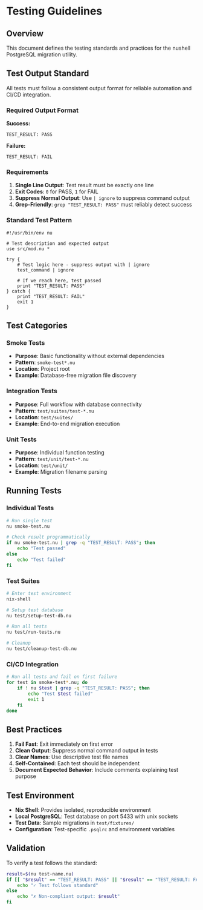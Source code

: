# Testing Guidelines

## Overview
This document defines the testing standards and practices for the nushell PostgreSQL migration utility.

## Test Output Standard

All tests must follow a consistent output format for reliable automation and CI/CD integration.

### Required Output Format

**Success:**
```
TEST_RESULT: PASS
```

**Failure:**
```
TEST_RESULT: FAIL
```

### Requirements
1. **Single Line Output**: Test result must be exactly one line
2. **Exit Codes**: `0` for PASS, `1` for FAIL  
3. **Suppress Normal Output**: Use `| ignore` to suppress command output
4. **Grep-Friendly**: `grep "TEST_RESULT: PASS"` must reliably detect success

### Standard Test Pattern
```nushell
#!/usr/bin/env nu

# Test description and expected output
use src/mod.nu *

try {
    # Test logic here - suppress output with | ignore
    test_command | ignore
    
    # If we reach here, test passed
    print "TEST_RESULT: PASS"
} catch {
    print "TEST_RESULT: FAIL"
    exit 1
}
```

## Test Categories

### Smoke Tests
- **Purpose**: Basic functionality without external dependencies
- **Pattern**: `smoke-test*.nu`
- **Location**: Project root
- **Example**: Database-free migration file discovery

### Integration Tests  
- **Purpose**: Full workflow with database connectivity
- **Pattern**: `test/suites/test-*.nu`
- **Location**: `test/suites/`
- **Example**: End-to-end migration execution

### Unit Tests
- **Purpose**: Individual function testing
- **Pattern**: `test/unit/test-*.nu` 
- **Location**: `test/unit/`
- **Example**: Migration filename parsing

## Running Tests

### Individual Tests
```bash
# Run single test
nu smoke-test.nu

# Check result programmatically
if nu smoke-test.nu | grep -q "TEST_RESULT: PASS"; then
    echo "Test passed"
else
    echo "Test failed"
fi
```

### Test Suites
```bash
# Enter test environment
nix-shell

# Setup test database
nu test/setup-test-db.nu

# Run all tests
nu test/run-tests.nu

# Cleanup
nu test/cleanup-test-db.nu
```

### CI/CD Integration
```bash
# Run all tests and fail on first failure
for test in smoke-test*.nu; do
    if ! nu $test | grep -q "TEST_RESULT: PASS"; then
        echo "Test $test failed"
        exit 1
    fi
done
```

## Best Practices

1. **Fail Fast**: Exit immediately on first error
2. **Clean Output**: Suppress normal command output in tests
3. **Clear Names**: Use descriptive test file names
4. **Self-Contained**: Each test should be independent
5. **Document Expected Behavior**: Include comments explaining test purpose

## Test Environment

- **Nix Shell**: Provides isolated, reproducible environment
- **Local PostgreSQL**: Test database on port 5433 with unix sockets
- **Test Data**: Sample migrations in `test/fixtures/`
- **Configuration**: Test-specific `.psqlrc` and environment variables

## Validation

To verify a test follows the standard:
```bash
result=$(nu test-name.nu)
if [[ "$result" == "TEST_RESULT: PASS" || "$result" == "TEST_RESULT: FAIL" ]]; then
    echo "✓ Test follows standard"
else
    echo "✗ Non-compliant output: $result"
fi
```